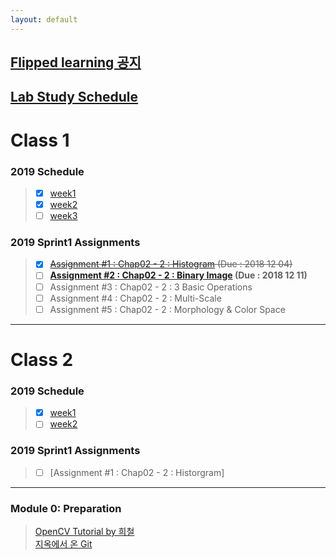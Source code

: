 ```yaml
---
layout: default
---
```



## [Flipped learning 공지](./docs/admin.html)

## [Lab Study Schedule](https://docs.google.com/spreadsheets/d/1F5Brg4HEhqU8hvQlHm3mWKJn7SnHkAQTdhIdnH1tNag/edit?usp=sharing)


# Class 1
### 2019 Schedule
>- [x] [week1](./docs/sprint1/week1.html)
>- [x] [week2](./docs/sprint1/week2.html)
>- [ ] [week3](./docs/sprint1/week3.html)

### 2019 Sprint1 Assignments  
>- [x] ~~[Assignment #1 : Chap02 - 2 : Histogram](./docs/assignments/assignment1.html) (Due : 2018 12 04)~~
>- [ ] **[Assignment #2 : Chap02 - 2 : Binary Image](./docs/assignments/assignment2.html) (Due : 2018 12 11)**
>- [ ] Assignment #3 : Chap02 - 2 : 3 Basic Operations
>- [ ] Assignment #4 : Chap02 - 2 : Multi-Scale
>- [ ] Assignment #5 : Chap02 - 2 : Morphology & Color Space

---

# Class 2
### 2019 Schedule
>- [x] [week1](./docs/class2/week1.html)
>- [ ] [week2](./docs/class2/week2.html)

### 2019 Sprint1 Assignments  
>- [ ] [Assignment #1 : Chap02 - 2 : Historgram]  
<!-- (./docs/class2_assignments/assignment1.html) (Due : 2018 01 14)-->

---

### Module 0: Preparation
>[OpenCV Tutorial by 희철](https://docs.google.com/presentation/d/1Uv1geoOMUp7PI4ReuiN8SLE4I6BZglN1viCBqW3DB8Y/edit)  
>[지옥에서 온 Git](https://opentutorials.org/course/2708)  